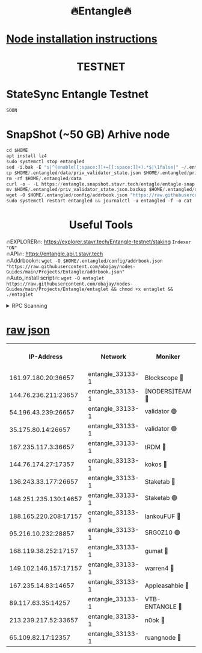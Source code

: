 <h1 align="center"> 🔥Entangle🔥</h1>

[Node installation instructions](https://github.com/obajay/nodes-Guides/tree/main/Projects/Entangle)
=

<h1 align="center"> TESTNET</h1>

# StateSync Entangle Testnet
```python
SOON
```
# SnapShot (~50 GB) Arhive node
```python
cd $HOME
apt install lz4
sudo systemctl stop entangled
sed -i.bak -E "s|^(enable[[:space:]]+=[[:space:]]+).*$|\1false|" ~/.entangled/config/config.toml
cp $HOME/.entangled/data/priv_validator_state.json $HOME/.entangled/priv_validator_state.json.backup
rm -rf $HOME/.entangled/data
curl -o - -L https://entangle.snapshot.stavr.tech/entagle/entagle-snap.tar.lz4 | lz4 -c -d - | tar -x -C $HOME/.entangled --strip-components 2
mv $HOME/.entangled/priv_validator_state.json.backup $HOME/.entangled/data/priv_validator_state.json
wget -O $HOME/.entangled/config/addrbook.json "https://raw.githubusercontent.com/obajay/nodes-Guides/main/Projects/Entangle/addrbook.json"
sudo systemctl restart entangled && journalctl -u entangled -f -o cat
```
 <h1 align="center"> Useful Tools</h1>
 
🔥EXPLORER🔥: https://explorer.stavr.tech/Entangle-testnet/staking        `Indexer "ON"` \
🔥API🔥:      https://entangle.api.t.stavr.tech \
🔥Addrbook🔥: ```wget -O $HOME/.entangled/config/addrbook.json "https://raw.githubusercontent.com/obajay/nodes-Guides/main/Projects/Entangle/addrbook.json"``` \
🔥Auto_install script🔥:  `wget -O entaglet https://raw.githubusercontent.com/obajay/nodes-Guides/main/Projects/Entangle/entaglet && chmod +x entaglet && ./entaglet`


<details>
<summary>RPC Scanning</summary>

<h2 align="center"> We scan nodes in real time every 4 hours. And we provide the final result of RPC endpoints.
We cannot influence the operation of these nodes in any way. </h2>


```python
If Voting Power is higher than 0 --> then the Node is a validator of the network and may be subject to attack and be a potential threat to the chain.
```
```python
We marked such validators with a red symbol
```

</details>

[raw json](https://rpc-check.entangt.stavr.tech/entangt/rpc-entangt-result.json)
=


<table><tr><th>IP-Address</th><th>Network</th><th>Moniker</th><th>Latest Block Height</th><th>Earliest Block Height</th><th>Catching Up</th><th>Tx Index</th><th>Voting Power</th><th>Scan Time</th></tr><tr><td>161.97.180.20:36657</td><td>entangle_33133-1</td><td>Blockscope 🔴</td><td>1374831</td><td>1</td><td>False</td><td>off</td><td>259586473635098</td><td>2023-12-28T20:36:31.574329032UTC</td></tr><tr><td>144.76.236.211:23657</td><td>entangle_33133-1</td><td>[NODERS]TEAM 🔴</td><td>1374835</td><td>1</td><td>False</td><td>off</td><td>47049700500000000</td><td>2023-12-28T20:36:44.268402212UTC</td></tr><tr><td>54.196.43.239:26657</td><td>entangle_33133-1</td><td>validator 🟢</td><td>1374837</td><td>1</td><td>False</td><td>on</td><td>0</td><td>2023-12-28T20:36:52.272404309UTC</td></tr><tr><td>35.175.80.14:26657</td><td>entangle_33133-1</td><td>validator 🟢</td><td>1374837</td><td>1</td><td>False</td><td>on</td><td>0</td><td>2023-12-28T20:36:53.165818396UTC</td></tr><tr><td>167.235.117.3:36657</td><td>entangle_33133-1</td><td>tRDM 🔴</td><td>1374837</td><td>1</td><td>False</td><td>on</td><td>60819660338000</td><td>2023-12-28T20:36:53.414005637UTC</td></tr><tr><td>144.76.174.27:17357</td><td>entangle_33133-1</td><td>kokos 🔴</td><td>1374833</td><td>145001</td><td>False</td><td>on</td><td>89890100000000</td><td>2023-12-28T20:36:41.146456383UTC</td></tr><tr><td>136.243.33.177:26657</td><td>entangle_33133-1</td><td>Staketab 🔴</td><td>1374835</td><td>660001</td><td>False</td><td>on</td><td>78380514827080</td><td>2023-12-28T20:36:46.595001207UTC</td></tr><tr><td>148.251.235.130:14657</td><td>entangle_33133-1</td><td>Staketab 🟢</td><td>1374831</td><td>660801</td><td>False</td><td>on</td><td>0</td><td>2023-12-28T20:36:31.311234600UTC</td></tr><tr><td>188.165.220.208:17157</td><td>entangle_33133-1</td><td>lankouFUF 🔴</td><td>1374833</td><td>725001</td><td>False</td><td>on</td><td>180899900000002</td><td>2023-12-28T20:36:36.759219253UTC</td></tr><tr><td>95.216.10.232:28857</td><td>entangle_33133-1</td><td>SRG0Z10 🟢</td><td>1374831</td><td>842001</td><td>False</td><td>off</td><td>0</td><td>2023-12-28T20:36:29.038240600UTC</td></tr><tr><td>168.119.38.252:17157</td><td>entangle_33133-1</td><td>gumat 🔴</td><td>1374833</td><td>962001</td><td>False</td><td>on</td><td>314013548351851</td><td>2023-12-28T20:36:36.387079683UTC</td></tr><tr><td>149.102.146.157:17157</td><td>entangle_33133-1</td><td>warren4 🔴</td><td>1374834</td><td>1054001</td><td>False</td><td>on</td><td>311527178365442</td><td>2023-12-28T20:36:43.951675529UTC</td></tr><tr><td>167.235.14.83:14657</td><td>entangle_33133-1</td><td>Appieasahbie 🔴</td><td>1374837</td><td>1076001</td><td>False</td><td>on</td><td>44568809900999996</td><td>2023-12-28T20:36:52.524507380UTC</td></tr><tr><td>89.117.63.35:14257</td><td>entangle_33133-1</td><td>VTB-ENTANGLE 🔴</td><td>1374833</td><td>1162001</td><td>False</td><td>off</td><td>115826514071325</td><td>2023-12-28T20:36:41.473857364UTC</td></tr><tr><td>213.239.217.52:33657</td><td>entangle_33133-1</td><td>n0ok 🔴</td><td>1374836</td><td>1274836</td><td>False</td><td>off</td><td>46574292273662988</td><td>2023-12-28T20:36:50.915916050UTC</td></tr><tr><td>65.109.82.17:12357</td><td>entangle_33133-1</td><td>ruangnode 🔴</td><td>1374831</td><td>1312001</td><td>False</td><td>off</td><td>262701785360543</td><td>2023-12-28T20:36:31.946097166UTC</td></tr></table>

